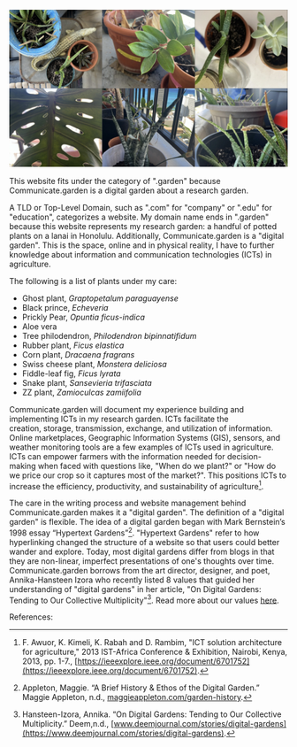 ![A collage of potted plants on a balcony](/assets/Tld.jpg)

This website fits under the category of ".garden" because Communicate.garden is a digital garden about a research garden. 

A TLD or Top-Level Domain, such as ".com" for "company" or ".edu" for "education", categorizes a website.  My domain name ends in ".garden" because this website represents my research garden: a handful of potted plants on a lanai in Honolulu. Additionally, Communicate.garden is a "digital garden". This is the space, online and in physical reality,  I have to further knowledge about information and communication technologies (ICTs) in agriculture. 

The following is a list of plants under my care:

- Ghost plant, *Graptopetalum paraguayense*
- Black prince, *Echeveria*
- Prickly Pear, *Opuntia ficus-indica*
- Aloe vera
- Tree philodendron, *Philodendron bipinnatifidum*
- Rubber plant, *Ficus elastica*
- Corn plant, *Dracaena fragrans*
- Swiss cheese plant, *Monstera deliciosa* 
- Fiddle-leaf fig, *Ficus lyrata*
- Snake plant, *Sansevieria trifasciata*
- ZZ plant, *Zamioculcas zamiifolia*

Communicate.garden will document my experience building and implementing ICTs in my research garden.  ICTs facilitate the creation, storage, transmission, exchange, and utilization of information. Online marketplaces, Geographic Information Systems (GIS), sensors, and weather monitoring tools are a few examples of ICTs used in agriculture. ICTs can empower farmers with the information needed for decision-making when faced with questions like, "When do we plant?" or "How do we price our crop so it captures most of the market?". This positions ICTs to increase the efficiency, productivity, and sustainability of agriculture[^1]. 

The care in the writing process and website management behind Communicate.garden makes it a "digital garden". The definition of a "digital garden" is flexible. The idea of a digital garden began with Mark Bernstein’s 1998 essay “Hypertext Gardens”[^2]. "Hypertext Gardens" refer to how hyperlinking changed the structure of a website so that users could better wander and explore. Today, most digital gardens differ from blogs in that they are non-linear, imperfect presentations of one's thoughts over time. Communicate.garden borrows from the art director, designer, and poet, Annika-Hansteen Izora who recently listed 8 values that guided her understanding of "digital gardens" in her article, "On Digital Gardens: Tending to Our Collective Multiplicity"[^3]. Read more about our values [here](https://communicate.garden/2024/11/30/Values.html).


References:

[^1]: F. Awuor, K. Kimeli, K. Rabah and D. Rambim, "ICT solution architecture for agriculture," 2013 IST-Africa Conference & Exhibition, Nairobi, Kenya, 2013, pp. 1-7., [https://ieeexplore.ieee.org/document/6701752](https://ieeexplore.ieee.org/document/6701752).
[^2]: Appleton, Maggie. “A Brief History & Ethos of the Digital Garden.” Maggie Appleton, n.d., [maggieappleton.com/garden-history](https://maggieappleton.com/garden-history). 
[^3]: Hansteen-Izora, Annika. “On Digital Gardens: Tending to Our Collective Multiplicity.” Deem,n.d., [www.deemjournal.com/stories/digital-gardens](https://www.deemjournal.com/stories/digital-gardens). 

